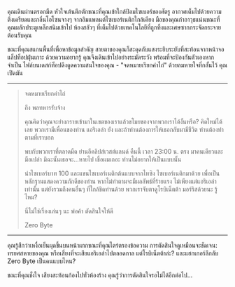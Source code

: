 คุณเดินผ่านตรอกมืด หัวใจเต้นตึกตักขณะที่คุณเข้าใกล้ป้อมไซเบอร์ของศัตรู อากาศเต็มไปด้วยความตึงเครียดและกลิ่นโอโซนจางๆ จากอิมแพลนต์ไซเบอร์เนติกใกล้เคียง มือของคุณกำอาวุธแน่นขณะที่คุณผลักประตูเหล็กสนิมเข้าไป ห้องสลัวๆ ที่เต็มไปด้วยเทคโนโลยีที่ถูกทิ้งและเศษซากกระจัดกระจายต้อนรับคุณ

ขณะที่คุณสแกนพื้นที่เพื่อหาข้อมูลสำคัญ สายตาของคุณก็สะดุดกับแสงระยิบระยับที่สะท้อนจากหน้าจอแล็ปท็อปฝุ่นเกาะ ด้วยความอยากรู้ คุณจึงเดินเข้าไปอย่างระมัดระวัง พร้อมที่จะป้องกันตัวเองหากจำเป็น ไฟล์บนเดสก์ท็อปดึงดูดความสนใจของคุณ - "จดหมายเรียกค่าไถ่" ด้วยลมหายใจที่กลั้นไว้ คุณเปิดมัน

---

> จดหมายเรียกค่าไถ่
>
> ถึง พลทหารรับจ้าง
>
> คุณคิดว่าคุณจะย่างกรายเข้ามาในเขตของเราแล้วขโมยของจากพวกเราได้งั้นหรือ? คิดใหม่ได้เลย พวกเรามีเพื่อนของท่าน แอริเอล่า ยัง และถ้าท่านต้องการให้เธอกลับมามีชีวิต ท่านต้องทำตามที่เราบอก
>
> พบกับพวกเราที่ตลาดมืด ย่านอีคลิปส์เวสต์แลนด์ คืนนี้ เวลา 23:00 น. ตรง มาคนเดียวและมือเปล่า มิฉะนั้นเธอจะ...หายไป เชื่อผมเถอะ ท่านไม่อยากให้เป็นแบบนั้น
>
> นำไซเบอร์บาท 100 และแขนไซเบอร์เนติกต้นแบบจากไทซิง ไซเบอร์เนติกมาด้วย เพื่อเป็นหลักฐานแสดงความภักดีของท่าน หากไม่ทำตามจะมีผลลัพธ์ที่ร้ายแรง ไม่เพียงแต่แอริเอล่าเท่านั้น แต่ยังรวมถึงคนอื่นๆ ที่ใกล้ชิดท่านด้วย พวกเราจับตาดูโรบิเน็ตต้า มอร์ริสด้วยนะ รู้ไหม?
>
> นี่ไม่ใช่เรื่องเล่นๆ นะ พ่อค้า ตัดสินใจให้ดี
>
> Zero Byte

---

คุณรู้สึกว่าเหงื่อเย็นผุดขึ้นบนหน้าผากขณะที่คุณไตร่ตรองข้อความ การตัดสินใจดูเหมือนจะชัดเจน: ทรยศสหายของคุณ หรือเสี่ยงที่จะเสียแอริเอล่าไปตลอดกาล แต่โรบิเน็ตต้าล่ะ? และแฮกเกอร์ลึกลับ Zero Byte เป็นคนแบบไหน?

ขณะที่คุณชั่งใจ เสียงสะท้อนก้องไปทั่วห้องร้าง คุณรู้ว่าการตัดสินใจรอไม่ได้อีกต่อไป...
